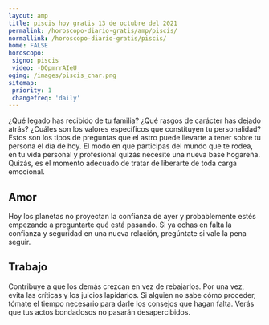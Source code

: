```yaml
---
layout: amp
title: piscis hoy gratis 13 de octubre del 2021 
permalink: /horoscopo-diario-gratis/amp/piscis/
normallink: /horoscopo-diario-gratis/piscis/
home: FALSE
horoscopo:
 signo: piscis
 video: -DQpmrrAIeU
ogimg: /images/piscis_char.png
sitemap:
 priority: 1
 changefreq: 'daily'
---
```



¿Qué legado has recibido de tu familia? ¿Qué rasgos de carácter has dejado atrás? ¿Cuáles son los valores específicos que constituyen tu personalidad? Estos son los tipos de preguntas que el astro puede llevarte a tener sobre tu persona el día de hoy. El modo en que participas del mundo que te rodea, en tu vida personal y profesional quizás necesite una nueva base hogareña. Quizás, es el momento adecuado de tratar de liberarte de toda carga emocional.

## Amor

Hoy los planetas no proyectan la confianza de ayer y probablemente estés empezando a preguntarte qué está pasando. Si ya echas en falta la confianza y seguridad en una nueva relación, pregúntate si vale la pena seguir.

## Trabajo

Contribuye a que los demás crezcan en vez de rebajarlos. Por una vez, evita las críticas y los juicios lapidarios. Si alguien no sabe cómo proceder, tómate el tiempo necesario para darle los consejos que hagan falta. Verás que tus actos bondadosos no pasarán desapercibidos.